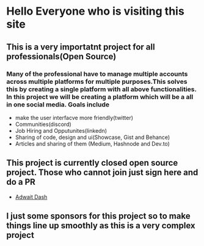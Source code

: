 # Hello Everyone who is visiting this site
## This is a very importatnt project for all professionals(Open Source)
### Many of the professional have to manage multiple accounts across multiple platforms for multiple purposes.This solves this by creating a single platform with all above functionalities. In this project we will be creating a platform which will be a all in one social media. Goals include
* make the user interfacve more friendly(twitter)
* Communities(discord)
* Job Hiring and Opputunites(linkedn)
* Sharing of code, design and ui(Showcase, Gist and Behance)
* Articles and sharing of them (Medium, Hashnode and Dev.to)


## This project is currently closed open source project. Those who cannot join just sign here and do a PR
* [Adwait Dash](https://twitter.com/epicadidash)


## I just some sponsors for this project so to make things line up smoothly as this is a very complex project 

